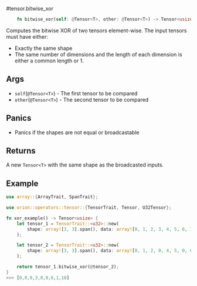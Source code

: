 #tensor.bitwise_xor

```rust
    fn bitwise_xor(self: @Tensor<T>, other: @Tensor<T>) -> Tensor<usize>;
```

Computes the bitwise XOR of two tensors element-wise.
The input tensors must have either:
* Exactly the same shape
* The same number of dimensions and the length of each dimension is either a common length or 1.

## Args

* `self`(`@Tensor<T>`) - The first tensor to be compared
* `other`(`@Tensor<T>`) - The second tensor to be compared

## Panics

* Panics if the shapes are not equal or broadcastable

## Returns

A new `Tensor<T>` with the same shape as the broadcasted inputs.

## Example

```rust
use array::{ArrayTrait, SpanTrait};

use orion::operators::tensor::{TensorTrait, Tensor, U32Tensor};

fn xor_example() -> Tensor<usize> {
    let tensor_1 = TensorTrait::<u32>::new(
        shape: array![3, 3].span(), data: array![0, 1, 2, 3, 4, 5, 6, 7, 8].span(),
    );

    let tensor_2 = TensorTrait::<u32>::new(
        shape: array![3, 3].span(), data: array![0, 1, 2, 0, 4, 5, 0, 6, 2].span(),
    );

    return tensor_1.bitwise_xor(@tensor_2);
}
>>> [0,0,0,3,0,0,6,1,10]
```

